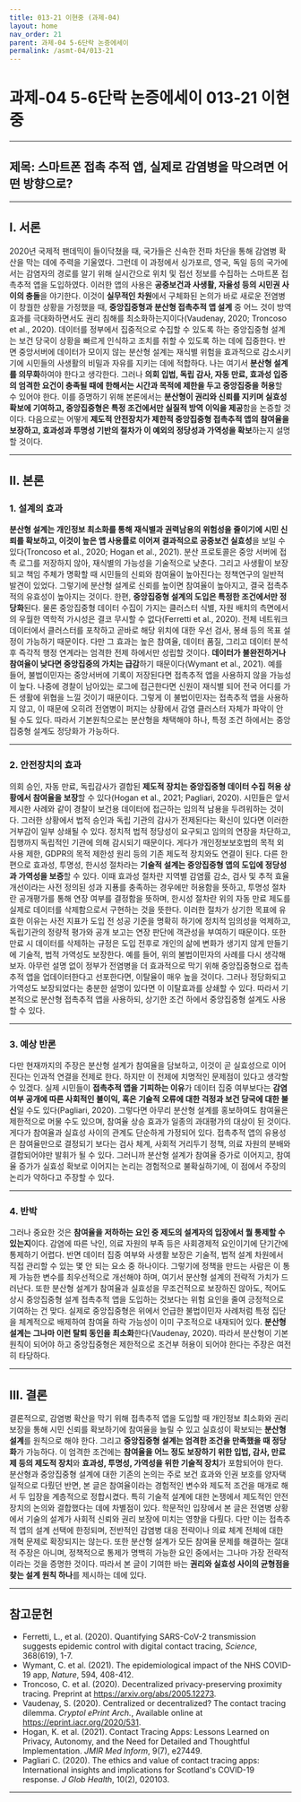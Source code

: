 ```yaml
---
title: 013-21 이현중 (과제-04)
layout: home
nav_order: 21
parent: 과제-04 5-6단락 논증에세이
permalink: /asmt-04/013-21
---
```


# 과제-04 5-6단락 논증에세이 013-21 이현중 

---

## 제목: 스마트폰 접촉 추적 앱, 실제로 감염병을 막으려면 어떤 방향으로?

---

## I. 서론

2020년 국제적 팬데믹이 들이닥쳤을 때, 국가들은 신속한 전파 차단을 통해 감염병 확산을 막는 데에 주력을 기울였다. 그런데 이 과정에서 싱가포르, 영국, 독일 등의 국가에서는 감염자의 경로를 알기 위해 실시간으로 위치 및 접선 정보를 수집하는 스마트폰 접촉추적 앱을 도입하였다. 이러한 앱의 사용은 **공중보건과 사생활, 자율성 등의 시민권 사이의 충돌**을 야기한다. 이것이 **실무적인 차원**에서 구체화된 논의가 바로 새로운 전염병이 창궐한 상황을 가정했을 때, **중앙집중형과 분산형 접촉추적 앱 설계** 중 어느 것이 방역효과를 극대화하면서도 권리 침해를 최소화하는지이다(Vaudenay, 2020; Troncoso et al., 2020). 데이터를 정부에서 집중적으로 수집할 수 있도록 하는 중앙집중형 설계는 보건 당국이 상황을 빠르게 인식하고 조치를 취할 수 있도록 하는 데에 집중한다. 반면 중앙서버에 데이터가 모이지 않는 분산형 설계는 재식별 위험을 효과적으로 감소시키기에 시민들의 사생활의 비밀과 자유를 지키는 데에 적합하다. 나는 여기서 **분산형 설계를 의무화**하여야 한다고 생각한다. 그러나 **의회 입법, 독립 감사, 자동 만료, 효과성 입증의 엄격한 요건이 충족될 때에 한해서는 시간과 목적에 제한을 두고 중앙집중을 허용**할 수 있어야 한다. 이를 증명하기 위해 본론에서는 **분산형이 권리와 신뢰를 지키며 실효성 확보에 기여하고, 중앙집중형은 특정 조건에서만 실질적 방역 이익을 제공**함을 논증할 것이다. 다음으로는 어떻게 **제도적 안전장치가 제한적 중앙집중형 접촉추적 앱의 참여율을 보장하고, 효과성과 투명성 기반의 절차가 이 예외의 정당성과 가역성을 확보**하는지 설명할 것이다. 

---

## II. 본론

### 1. 설계의 효과

**분산형 설계는 개인정보 최소화를 통해 재식별과 권력남용의 위험성을 줄이기에 시민 신뢰를 확보하고, 이것이 높은 앱 사용률로 이어져 결과적으로 공중보건 실효성**을 보일 수 있다(Troncoso et al., 2020; Hogan et al., 2021). 분산 프로토콜은 중앙 서버에 접촉 로그를 저장하지 않아, 재식별의 가능성을 기술적으로 낮춘다. 그리고 사생활이 보장되고 책임 주체가 명확할 때 시민들의 신뢰와 참여율이 높아진다는 정책연구의 일반적 발견이 있었다. 그렇기에 분산형 설계로 신뢰를 높이면 참여율이 높아지고, 결국 접촉추적의 유효성이 높아지는 것이다. 한편, **중앙집중형 설계의 도입은 특정한 조건에서만 정당화**된다. 물론 중앙집중형 데이터 수집이 가지는 클러스터 식별, 자원 배치의 측면에서의 우월한 역학적 가시성은 결코 무시할 수 없다(Ferretti et al., 2020). 전체 네트워크 데이터에서 클러스터를 포착하고 곧바로 해당 위치에 대한 우선 검사, 봉쇄 등의 목표 설정이 가능하기 때문이다. 다만 그 효과는 높은 참여율, 데이터 품질, 그리고 데이터 분석 후 즉각적 행정 연계라는 엄격한 전제 하에서만 성립할 것이다. **데이터가 불완전하거나 참여율이 낮다면 중앙집중의 가치는 급감**하기 때문이다(Wymant et al., 2021). 예를 들어, 불법이민자는 중앙서버에 기록이 저장된다면 접촉추적 앱을 사용하지 않을 가능성이 높다. 나중에 경찰이 남아있는 로그에 접근한다면 신원이 재식별 되어 전국 어디를 가든 생활에 위협을 느낄 것이기 때문이다. 그렇게 이 불법이민자는 접촉추적 앱을 사용하지 않고, 이 때문에 오히려 전염병이 퍼지는 상황에서 감염 클러스터 자체가 파악이 안 될 수도 있다. 따라서 기본원칙으로는 분산형을 채택해야 하나, 특정 조건 하에서는 중앙집중형 설계도 정당화가 가능하다.

---

### 2. 안전장치의 효과

의회 승인, 자동 만료, 독립감사가 결합된 **제도적 장치는 중앙집중형 데이터 수집 허용 상황에서 참여율을 보장**할 수 있다(Hogan et al., 2021; Pagliari, 2020). 시민들은 앞서 제시한 사례와 같이 경찰이 보건용 데이터에 접근하는 임의적 남용을 두려워하는 것이다. 그러한 상황에서 법적 승인과 독립 기관의 감사가 전제된다는 확신이 있다면 이러한 거부감이 일부 상쇄될 수 있다. 정치적 법적 정당성이 요구되고 임의의 연장을 차단하고, 집행까지 독립적인 기관에 의해 감시되기 때문이다. 게다가 개인정보보호법의 목적 외 사용 제한, GDPR의 목적 제한성 원리 등의 기존 제도적 장치와도 연결이 된다. 다른 한편으로 효과성, 투명성, 한시성 절차라는 **기술적 설계는 중앙집중형 앱의 도입에 정당성과 가역성을 보증**할 수 있다. 이때 효과성 절차란 지역별 감염률 감소, 검사 및 추적 효율 개선이라는 사전 정의된 성과 지푱를 충족하는 경우에만 허용함을 뜻하고, 투명성 절차란 공개평가를 통해 연장 여부를 결정함을 뜻하며, 한시성 절차란 위의 자동 만료 제도를 실제로 데이터를 삭제함으로서 구현하는 것을 뜻한다. 이러한 절차가 상기한 목표에 유효한 이유는 사전 지표가 도입 전 성공 기준을 명확히 하기에 정치적 임의성을 억제하고, 독립기관의 정량적 평가와 공개 보고는 연장 판단에 객관성을 부여하기 때문이다. 또한 만료 시 데이터를 삭제하는 규정은 도입 전후로 개인의 삶에 변화가 생기지 않게 만들기에 기술적, 법적 가역성도 보장한다. 예를 들어, 위의 불법이민자의 사례를 다시 생각해보자. 아무런 설명 없이 정부가 전염병을 더 효과적으로 막기 위해 중앙집중형으로 접촉추적 앱을 업데이터한다고 선포한다면, 이탈율이 매우 높을 것이다. 그러나 정당화되고 가역성도 보장되었다는 충분한 설명이 있다면 이 이탈효과를 상쇄할 수 있다. 따라서 기본적으로 분산형 접촉추적 앱을 사용하되, 상기한 조건 하에서 중앙집중형 설계도 사용할 수 있다.

---

### 3. 예상 반론

다만 현재까지의 주장은 분산형 설계가 참여율을 담보하고, 이것이 곧 실효성으로 이어진다는 인과적 연결을 전제로 한다. 하지만 이 전제에 치명적인 문제점이 있다고 생각할 수 있겠다. 실제 시민들이 **접촉추적 앱을 기피하는 이유**가 데이터 집중 여부보다는 **감염 여부 공개에 따른 사회적인 불이익, 혹은 기술적 오류에 대한 걱정과 보건 당국에 대한 불신**일 수도 있다(Pagliari, 2020). 그렇다면 아무리 분산형 설계를 홍보하여도 참여율은 제한적으로 머물 수도 있으며, 참여율 상승 효과가 일종의 과대평가의 대상이 된 것이다. 게다가 참여율과 실효성 사이의 관계도 단순하게 가정되어 있다. 접촉추적 앱의 유용성은 참여율만으로 결정되기 보다는 검사 체계, 사회적 거리두기 정책, 의료 자원의 분배와 결합되어야만 발휘가 될 수 있다. 그러니까 분산형 설계가 참여율 증가로 이어지고, 참여율 증가가 실효성 확보로 이어지는 논리는 경험적으로 불확실하기에, 이 점에서 주장의 논리가 약하다고 주장할 수 있다. 

---

### 4. 반박

그러나 중요한 것은 **참여율을 저하하는 요인 중 제도의 설계자의 입장에서 뭘 통제할 수 있는지**이다. 감염에 따른 낙인, 의료 자원의 부족 등은 사회경제적 요인이기에 단기간에 통제하기 어렵다. 반면 데이터 집중 여부와 사생활 보장은 기술적, 법적 설계 차원에서 직접 관리할 수 있는 몇 안 되는 요소 중 하나이다. 그렇기에 정책을 만드는 사람은 이 통제 가능한 변수를 최우선적으로 개선해야 하며, 여기서 분산형 설계의 전략적 가치가 드러난다. 또한 분산형 설계가 참여율과 실효성을 무조건적으로 보장하진 않아도, 적어도 상시 중앙집중형 설계 접촉추적 앱을 도입하는 것보다는 위험 요인을 줄여 긍정적으로 기여하는 건 맞다. 실제로 중앙집중형은 위에서 언급한 불법이민자 사례처럼 특정 집단을 체계적으로 배제하여 참여율 하락 가능성이 이미 구조적으로 내재되어 있다. **분산형 설계는 그나마 이런 탈퇴 동인을 최소화**한다(Vaudenay, 2020). 따라서 분산형이 기본 원칙이 되어야 하고 중앙집중형은 제한적으로 조건부 허용이 되어야 한다는 주장은 여전히 타당하다.

---

## III. 결론 

결론적으로, 감염병 확산을 막기 위해 접촉추적 앱을 도입할 때 개인정보 최소화와 권리 보장을 통해 시민 신뢰를 확보하기에 참여율을 늘릴 수 있고 실효성이 확보되는 **분산형 설계**를 원칙으로 해야 한다. 그리고 **중앙집중형 설계는 엄격한 조건을 만족했을 때 정당화**가 가능하다. 이 엄격한 조건에는 **참여율을 어느 정도 보장하기 위한 입법, 감사, 만료제 등의 제도적 장치**와 **효과성, 투명성, 가역성을 위한 기술적 장치**가 포함되어야 한다. 분산형과 중앙집중형 설계에 대한 기존의 논의는 주로 보건 효과와 인권 보호를 양자택일적으로 다뤘던 반면, 본 글은 참여율이라는 경험적인 변수와 제도적 조건을 매개로 해서 두 입장을 계층적으로 정합시켰다. 특히 기술적 설계에 대한 논쟁에서 제도적인 안전장치의 논의와 결합했다는 데에 차별점이 있다. 학문적인 입장에서 본 글은 전염병 상황에서 기술의 설계가 사회적 신뢰와 권리 보장에 미치는 영향을 다뤘다. 다만 이는 접촉추적 앱의 설계 선택에 한정되며, 전반적인 감염병 대응 전략이나 의료 체계 전체에 대한 개혁 문제로 확장되지는 않는다. 또한 분산형 설계가 모든 참여율 문제를 해결하는 절대적 주장은 아니며, 정책적으로 통제가 명백히 가능한 요인 중에서는 그나마 가장 전략적이라는 것을 증명한 것이다. 따라서 본 글이 기여한 바는 **권리와 실효성 사이의 균형점을 찾는 설계 원칙 하나**를 제시하는 데에 있다.

---

## 참고문헌

- Ferretti, L., et al. (2020). Quantifying SARS-CoV-2 transmission suggests epidemic control with digital contact tracing, *Science*, 368(619), 1-7.
- Wymant, C. et al. (2021). The epidemiological impact of the NHS COVID-19 app, *Nature*, 594, 408-412.
- Troncoso, C. et al. (2020). Decentralized privacy-preserving proximity tracing. Preprint at https://arxiv.org/abs/2005.12273.
- Vaudenay, S. (2020). Centralized or decentralized? The contact tracing dilemma. *Cryptol ePrint Arch.*, Available online at https://eprint.iacr.org/2020/531.
- Hogan, K. et al. (2021). Contact Tracing Apps: Lessons Learned on Privacy, Autonomy, and the Need for Detailed and Thoughtful Implementation. *JMIR Med Inform*, 9(7), e27449.
- Pagliari C. (2020). The ethics and value of contact tracing apps: International insights and implications for Scotland's COVID-19 response. *J Glob Health*, 10(2), 020103.

---

